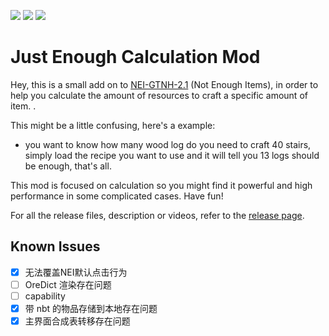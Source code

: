 [![][1]][3] [![][2]][3] [![][4]][5]

# Just Enough Calculation Mod

Hey, this is a small add on to [NEI-GTNH-2.1](https://github.com/GTNewHorizons/NotEnoughItems) (Not Enough Items), in
order to help you calculate the amount of resources to craft a specific amount of item. .

This might be a little confusing, here's a example:

- you want to know how many wood log do you need to craft 40 stairs, simply load the recipe you want to use and it will
tell you 13 logs should be enough, that's all. 

This mod is focused on calculation so you might find it powerful and high performance in some complicated cases. Have fun!

For all the release files, description or videos, refer to
the [release page](https://minecraft.curseforge.com/projects/just-enough-calculation).

## Known Issues

- [x] 无法覆盖NEI默认点击行为
- [ ] OreDict 渲染存在问题
- [ ] capability
- [x] 带 nbt 的物品存储到本地存在问题
- [x] 主界面合成表转移存在问题

[1]: http://cf.way2muchnoise.eu/full_just-enough-calculation_downloads.svg

[2]: http://cf.way2muchnoise.eu/versions/just-enough-calculation.svg

[3]: https://minecraft.curseforge.com/projects/just-enough-calculation

[4]: https://img.shields.io/discord/517485644163973120.svg?logo=discord

[5]: https://discord.gg/M3fNfTW

